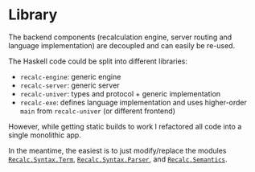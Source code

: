 # Library

The backend components (recalculation engine, server routing and language
implementation) are decoupled and can easily be re-used.

The Haskell code could be split into different libraries:

- `recalc-engine`: generic engine
- `recalc-server`: generic server
- `recalc-univer`: types and protocol + generic implementation
- `recalc-exe`: defines language implementation and uses higher-order `main`
  from `recalc-univer` (or different frontend)

However, while getting static builds to work I refactored all code into a
single monolithic app.

In the meantime, the easiest is to just modify/replace the modules
[`Recalc.Syntax.Term`](./haddock/Recalc-Syntax-Term.html),
[`Recalc.Syntax.Parser`](./haddock/Recalc-Syntax-Parser.html), and
[`Recalc.Semantics`](./haddock/Recalc-Semantics.html).
